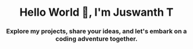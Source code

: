 <h1 align="center">Hello World 👋, I'm Juswanth T</h1>
<h3 align="center">Explore my projects, share your ideas, and let's embark on a coding adventure together.</h3>



